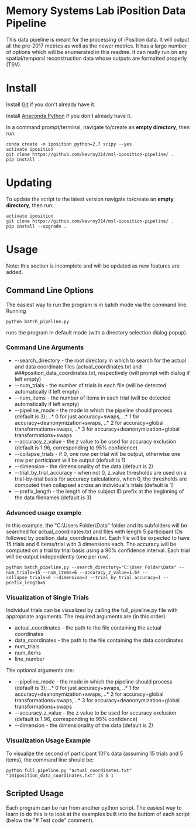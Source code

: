 # Memory Systems Lab iPosition Data Pipeline

This data pipeline is meant for the processing of iPosition data. It will output all the pre-2017 metrics as well as the newer metrics. It has a large number of options which will be enumerated in this readme. It can really run on any spatial/temporal reconstruction data whose outputs are formatted properly (TSV).

# Install

Install [Git](https://git-scm.com/downloads) if you don't already have it.

Install [Anaconda Python](https://www.continuum.io/downloads) if you don't already have it.

In a command prompt/terminal, navigate to/create an **empty directory**, then run:

```
conda create -n iposition python=2.7 scipy --yes
activate iposition
git clone https://github.com/kevroy314/msl-iposition-pipeline/ .
pip install .
```

# Updating

To update the script to the latest version navigate to/create an **empty directory**, then run:

```
activate iposition
git clone https://github.com/kevroy314/msl-iposition-pipeline/ .
pip install --upgrade .
```

# Usage

Note: this section is incomplete and will be updated as new features are added.

## Command Line Options

The easiest way to run the program is in batch mode via the command line. Running

```
python batch_pipeline.py
```

runs the program in default mode (with a directory selection dialog popup).

### Command Line Arguments

* --search_directory - the root directory in which to search for the actual and data coordinate files (actual_coordinates.txt and ###position_data_coordinates.txt, respectively (will prompt with dialog if left empty)
* --num_trials - the number of trials in each file (will be detected automatically if left empty)
* --num_items - the number of items in each trial (will be detected automatically if left empty)
* --pipeline_mode - the mode in which the pipeline should process (default is 3); 
..* 0 for just accuracy+swaps, 
..* 1 for accuracy+deanonymization+swaps, 
..* 2 for accuracy+global transformations+swaps, 
..* 3 for accuracy+deanonymization+global transformations+swaps
* --accuracy_z_value - the z value to be used for accuracy exclusion (default is 1.96, corresponding to 95% confidence)
* --collapse_trials - if 0, one row per trial will be output, otherwise one row per participant will be output (default is 1)
* --dimension - the dimensionality of the data (default is 2)
* --trial_by_trial_accuracy - when not 0, z_value thresholds are used on a trial-by-trial basis for accuracy calculations, when 0, the thresholds are computed then collapsed across an individual\'s trials (default is 1)
* --prefix_length - the length of the subject ID prefix at the beginning of the data filenames (default is 3)

### Advanced usage example

In this example, the "C:\Users Folder\Data" folder and its subfolders will be searched for actual_coordinates.txt and files with length 5 participant IDs followed by position_data_coordinates.txt. Each file will be expected to have 15 trials and 6 items/trial with 3 dimensions each. The accuracy will be computed on a trial by trial basis using a 90% confidence interval. Each trial will be output independently (one per row).

```
python batch_pipeline.py --search_directory="C:\User Folder\Data" --num_trials=15 --num_items=6 --accuracy_z_value=1.64 --collapse_trials=0 --dimension=3 --trial_by_trial_accuracy=1 --prefix_length=5
```

### Visualization of Single Trials

Individual trials can be visualized by calling the full_pipeline.py file with appropriate arguments. The required arguments are (in this order):

* actual_coordinates - the path to the file containing the actual coordinates
* data_coordinates - the path to the file containing the data coordinates
* num_trials
* num_items
* line_number

The optional arguments are:

* --pipeline_mode - the mode in which the pipeline should process (default is 3); 
..* 0 for just accuracy+swaps, 
..* 1 for accuracy+deanonymization+swaps, 
..* 2 for accuracy+global transformations+swaps, 
..* 3 for accuracy+deanonymization+global transformations+swaps
* --accuracy_z_value - the z value to be used for accuracy exclusion (default is 1.96, corresponding to 95% confidence)
* --dimension - the dimensionality of the data (default is 2)

### Visualization Usage Example

To visualize the second of participant 101's data (assuming 15 trials and 5 items), the command line should be:

```
python full_pipeline.py "actual_coordinates.txt" "101position_data_coordinates.txt" 15 5 1
```

## Scripted Usage

Each program can be run from another python script. The easiest way to learn to do this is to look at the examples built into the buttom of each script (below the "# Test code" comment). 
